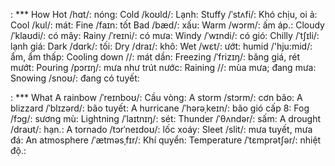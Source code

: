 : *** How
Hot /hɑt/: nóng: 
Cold /koʊld/: Lạnh: 
Stuffy /ˈstʌfi/: Khó chịu, oi ả: 
Cool /kul/: mát: 
Fine /faɪn: tốt
Bad /bæd/: xấu: 
Warm /wɔrm/: ấm áp.: 
Cloudy /ˈklaʊdi/: có mây: 
Rainy /ˈreɪni/: có mưa: 
Windy /ˈwɪndi/: có gió: 
Chilly /ˈtʃɪli/: lạnh giá: 
Dark /dɑrk/: tối: 
Dry /draɪ/: khô: 
Wet /wɛt/: ướt: 
humid /'hju:mid/: ẩm, ẩm thấp: 
Cooling down //: mát dần: 
Freezing /ˈfrizɪŋ/: băng giá, rét mướt: 
Pouring /pɔrɪŋ/: mưa như trút nước: 
Raining //: mùa mưa; đang mưa: 
Snowing /snoʊ/: đang có tuyết: 

: *** What
A rainbow /ˈreɪnboʊ/: Cầu vòng: 
A storm /stɔrm/: cơn bão: 
A blizzard /ˈblɪzərd/: bão tuyết: 
A hurricane /ˈhərəˌkeɪn/: bão gió cấp 8: 
Fog /fɔɡ/: sương mù: 
Lightning /ˈlaɪtnɪŋ/: sét: 
Thunder /ˈθʌndər/: sấm: 
A drought /draʊt/: hạn.: 
A tornado /tɔrˈneɪdoʊ/: lốc xoáy: 
Sleet /slit/: mưa tuyết, mưa đá: 
An atmosphere /ˈætməsˌfɪr/: Khí quyển: 
Temperature /ˈtɛmprətʃər/: nhiệt độ.: 


